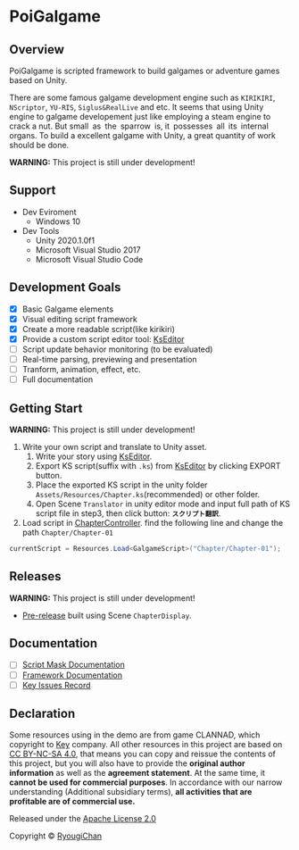 # PoiGalgame

## Overview

PoiGalgame is scripted framework to build galgames or adventure games based on Unity.

There are some famous galgame development engine such as `KIRIKIRI`, `NScriptor`, `YU-RIS`, `Siglus&RealLive` and etc. It seems that using Unity engine to galgame developement just like employing a steam engine to crack a nut. But small as the sparrow is, it possesses all its internal organs. To build a excellent galgame with Unity, a great quantity of work should be done.

**WARNING:** This project is still under development!

## Support

- Dev Eviroment
  - Windows 10
- Dev Tools
  - Unity 2020.1.0f1
  - Microsoft Visual Studio 2017
  - Microsoft Visual Studio Code

## Development Goals

- [x] Basic Galgame elements
- [x] Visual editing script framework
- [x] Create a more readable script(like kirikiri)
- [x] Provide a custom script editor tool: [KsEditor](KsEditor/README.md)
- [ ] Script update behavior monitoring (to be evaluated)
- [ ] Real-time parsing, previewing and presentation
- [ ] Tranform, animation, effect, etc.
- [ ] Full documentation

## Getting Start

**WARNING:** This project is still under development!

1. Write your own script and translate to Unity asset.
    1. Write your story using [KsEditor](KsEditor/README.md).
    2. Export KS script(suffix with `.ks`) from [KsEditor](KsEditor/README.md) by clicking EXPORT button.
    3. Place the exported KS script in the unity folder `Assets/Resources/Chapter.ks`(recommended) or other folder.
    4. Open Scene `Translator` in unity editor mode and input full path of KS script file in step3, then click button: **`スクリプト翻訳`**.
2. Load script in [ChapterController](Assets/Script/Chapter/ChapterController.cs).
  find the following line and change the path `Chapter/Chapter-01`

  ```cs
  currentScript = Resources.Load<GalgameScript>("Chapter/Chapter-01");
  ```

## Releases

**WARNING:** This project is still under development!

- [Pre-release](https://github.com/RyougiChan/PoiGalgame/releases) built using Scene `ChapterDisplay`.

## Documentation

- [ ] [Script Mask Documentation](#)
- [ ] [Framework Documentation](#)
- [ ] [Key Issues Record](#)

## Declaration

Some resources using in the demo are from game CLANNAD, which copyright to [Key](http://key.visualarts.gr.jp) company. All other resources in this project are based on [CC BY-NC-SA 4.0](https://creativecommons.org/licenses/by-nc-sa/4.0/), that means you can copy and reissue the contents of this project, but you will also have to provide the **original author information** as well as the **agreement statement**. At the same time, it **cannot be used for commercial purposes**. In accordance with our narrow understanding (Additional subsidiary terms), **all activities that are profitable are of commercial use.**

Released under the [Apache License 2.0](LICENSE)

Copyright © [RyougiChan](https://github.com/RyougiChan)
